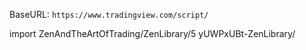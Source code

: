 BaseURL: `https://www.tradingview.com/script/`

import ZenAndTheArtOfTrading/ZenLibrary/5
yUWPxUBt-ZenLibrary/